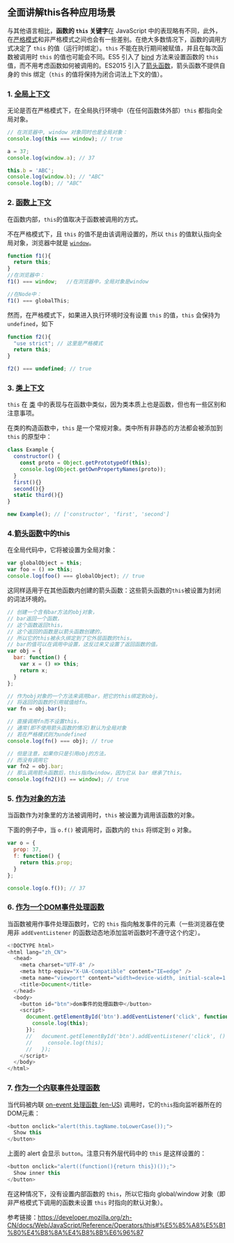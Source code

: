 

## 全面讲解this各种应用场景 

与其他语言相比，**函数的 `this` 关键字**在 JavaScript 中的表现略有不同，此外，在[严格模式](https://developer.mozilla.org/zh-CN/docs/Web/JavaScript/Reference/Strict_mode)和非严格模式之间也会有一些差别。在绝大多数情况下，函数的调用方式决定了 `this` 的值（运行时绑定）。`this` 不能在执行期间被赋值，并且在每次函数被调用时 `this` 的值也可能会不同。ES5 引入了 [bind](https://developer.mozilla.org/zh-CN/docs/Web/JavaScript/Reference/Global_Objects/Function/bind) 方法来设置函数的 `this` 值，而不用考虑函数如何被调用的。ES2015 引入了[箭头函数](https://developer.mozilla.org/zh-CN/docs/Web/JavaScript/Reference/Functions/Arrow_functions)，箭头函数不提供自身的 this 绑定（`this` 的值将保持为闭合词法上下文的值）。

### 1. [全局上下文](https://developer.mozilla.org/zh-CN/docs/Web/JavaScript/Reference/Operators/this#全局上下文)

 无论是否在严格模式下，在全局执行环境中（在任何函数体外部）`this` 都指向全局对象。 

```js
// 在浏览器中, window 对象同时也是全局对象：
console.log(this === window); // true

a = 37;
console.log(window.a); // 37

this.b = 'ABC';
console.log(window.b); // "ABC"
console.log(b); // "ABC"
```

### 2. [函数上下文](https://developer.mozilla.org/zh-CN/docs/Web/JavaScript/Reference/Operators/this#函数上下文)

 在函数内部，`this`的值取决于函数被调用的方式。 

 不在严格模式下，且 `this` 的值不是由该调用设置的，所以 `this` 的值默认指向全局对象，浏览器中就是 [`window`](https://developer.mozilla.org/zh-CN/docs/Web/API/Window)。 

```js
function f1(){
  return this;
}
//在浏览器中：
f1() === window;   //在浏览器中，全局对象是window

//在Node中：
f1() === globalThis;
```

 然而，在严格模式下，如果进入执行环境时没有设置 `this` 的值，`this` 会保持为 `undefined`，如下 

```js
function f2(){
  "use strict"; // 这里是严格模式
  return this;
}

f2() === undefined; // true
```

### 3. [类上下文](https://developer.mozilla.org/zh-CN/docs/Web/JavaScript/Reference/Operators/this#类上下文)

`this` 在 [类](https://developer.mozilla.org/zh-CN/docs/Web/JavaScript/Reference/Classes) 中的表现与在函数中类似，因为类本质上也是函数，但也有一些区别和注意事项。

在类的构造函数中，`this` 是一个常规对象。类中所有非静态的方法都会被添加到 `this` 的原型中：

```js
class Example {
  constructor() {
    const proto = Object.getPrototypeOf(this);
    console.log(Object.getOwnPropertyNames(proto));
  }
  first(){}
  second(){}
  static third(){}
}

new Example(); // ['constructor', 'first', 'second']
```

### 4.[箭头函数](https://developer.mozilla.org/zh-CN/docs/Web/JavaScript/Reference/Operators/this#箭头函数)中的this

 在全局代码中，它将被设置为全局对象： 

```js
var globalObject = this;
var foo = () => this; 
console.log(foo() === globalObject); // true
```

 这同样适用于在其他函数内创建的箭头函数：这些箭头函数的`this`被设置为封闭的词法环境的。 

```js
// 创建一个含有bar方法的obj对象，
// bar返回一个函数，
// 这个函数返回this，
// 这个返回的函数是以箭头函数创建的，
// 所以它的this被永久绑定到了它外层函数的this。
// bar的值可以在调用中设置，这反过来又设置了返回函数的值。
var obj = {
  bar: function() {
    var x = () => this;
    return x;
  }
};

// 作为obj对象的一个方法来调用bar，把它的this绑定到obj。
// 将返回的函数的引用赋值给fn。
var fn = obj.bar();

// 直接调用fn而不设置this，
// 通常(即不使用箭头函数的情况)默认为全局对象
// 若在严格模式则为undefined
console.log(fn() === obj); // true

// 但是注意，如果你只是引用obj的方法，
// 而没有调用它
var fn2 = obj.bar;
// 那么调用箭头函数后，this指向window，因为它从 bar 继承了this。
console.log(fn2()() == window); // true
```

### 5. [作为对象的方法](https://developer.mozilla.org/zh-CN/docs/Web/JavaScript/Reference/Operators/this#作为对象的方法)

 当函数作为对象里的方法被调用时，`this` 被设置为调用该函数的对象。 

 下面的例子中，当 `o.f()` 被调用时，函数内的 `this` 将绑定到 `o` 对象。 

```js
var o = {
  prop: 37,
  f: function() {
    return this.prop;
  }
};

console.log(o.f()); // 37
```

### 6. [作为一个DOM事件处理函数](https://developer.mozilla.org/zh-CN/docs/Web/JavaScript/Reference/Operators/this#作为一个dom事件处理函数)

 当函数被用作事件处理函数时，它的 `this` 指向触发事件的元素（一些浏览器在使用非 `addEventListener` 的函数动态地添加监听函数时不遵守这个约定）。 

```js
<!DOCTYPE html>
<html lang="zh_CN">
  <head>
    <meta charset="UTF-8" />
    <meta http-equiv="X-UA-Compatible" content="IE=edge" />
    <meta name="viewport" content="width=device-width, initial-scale=1.0" />
    <title>Document</title>
  </head>
  <body>
    <button id="btn">dom事件的处理函数中</button>
    <script>
      document.getElementById('btn').addEventListener('click', function () {
        console.log(this);
      });
      //   document.getElementById('btn').addEventListener('click', () => {
      //     console.log(this);
      //   });
    </script>
  </body>
</html>

```

### 7. [作为一个内联事件处理函数](https://developer.mozilla.org/zh-CN/docs/Web/JavaScript/Reference/Operators/this#作为一个内联事件处理函数)

 当代码被内联 [on-event 处理函数 (en-US)](https://developer.mozilla.org/en-US/docs/Web/Events/Event_handlers) 调用时，它的`this`指向监听器所在的DOM元素： 

```js
<button onclick="alert(this.tagName.toLowerCase());">
  Show this
</button>
```

 上面的 alert 会显示 `button`。注意只有外层代码中的 `this` 是这样设置的： 

```js
<button onclick="alert((function(){return this})());">
  Show inner this
</button>
```

 在这种情况下，没有设置内部函数的 `this`，所以它指向 global/window 对象（即非严格模式下调用的函数未设置 `this` 时指向的默认对象）。 

 

参考链接：https://developer.mozilla.org/zh-CN/docs/Web/JavaScript/Reference/Operators/this#%E5%85%A8%E5%B1%80%E4%B8%8A%E4%B8%8B%E6%96%87

